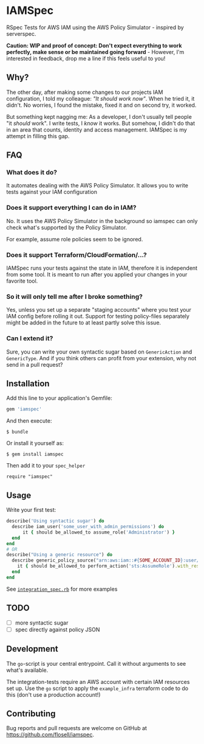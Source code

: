 # IAMSpec

RSpec Tests for AWS IAM using the AWS Policy Simulator - inspired by serverspec.

**Caution: WIP and proof of concept: Don't expect everything to work perfectly, make sense or be maintained going forward** - However, I'm interested in feedback, drop me a line if this feels useful to you!

## Why?

The other day, after making some changes to our projects IAM configuration, I told my colleague: _"It should work now"_. When he tried it, it didn't. No worries, I found the mistake, fixed it and on second try, it worked. 

But something kept nagging me: As a developer, I don't usually tell people "it _should_ work". I write tests, I _know_ it works. But somehow, I didn't do that in an area that counts, identity and access management. IAMSpec is my attempt in filling this gap.
 
## FAQ

### What does it do? 

It automates dealing with the AWS Policy Simulator. It allows you to write tests against your IAM configuration

### Does it support everything I can do in IAM? 

No. It uses the AWS Policy Simulator in the background so iamspec can only check what's supported by the Policy Simulator.

For example, assume role policies seem to be ignored. 

### Does it support Terraform/CloudFormation/...?
 
IAMSpec runs your tests against the state in IAM, therefore it is independent from some tool. It is meant to run after you applied your changes in your favorite tool. 

### So it will only tell me after I broke something? 

Yes, unless you set up a separate "staging accounts" where you test your IAM config before rolling it out. Support for testing policy-files separately might be added in the future to at least partly solve this issue. 

### Can I extend it? 

Sure, you can write your own syntactic sugar based on `GenericAction` and `GenericType`. And if you think others can profit from your extension, why not send in a pull request?

## Installation

Add this line to your application's Gemfile:

```ruby
gem 'iamspec'
```

And then execute:

    $ bundle

Or install it yourself as:

    $ gem install iamspec

Then add it to your `spec_helper`

    require "iamspec"

## Usage

Write your first test: 

```ruby
describe('Using syntactic sugar') do
  describe iam_user('some_user_with_admin_permissions') do
      it { should be_allowed_to assume_role('Administrator') }
  end
end
# OR 
describe("Using a generic resource") do
  describe generic_policy_source("arn:aws:iam::#{SOME_ACCOUNT_ID}:user/some_user_with_admin_permissions") do
    it { should be_allowed_to perform_action('sts:AssumeRole').with_resource("arn:aws:iam::#{SOME_ACCOUNT_ID}:role/Administrator") }
  end
end
```

See [`integration_spec.rb`](spec/integration_spec.rb) for more examples

## TODO

* [ ] more syntactic sugar
* [ ] spec directly against policy JSON

## Development

The `go`-script is your central entrypoint. Call it without arguments to see what's available.

The integration-tests require an AWS account with certain IAM resources set up. Use the `go` script to apply the `example_infra` terraform code to do this (don't use a production account!)

## Contributing

Bug reports and pull requests are welcome on GitHub at https://github.com/flosell/iamspec.

